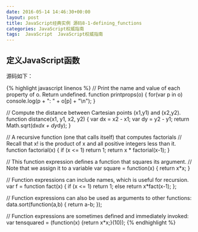 ```yaml
---
date: 2016-05-14 14:46:30+00:00
layout: post
title: JavaScript经典实例 源码8-1-defining_functions
categories: JavaScript权威指南
tags:  JavaScript  JavaScript权威指南
---
```

定义JavaScript函数
----------------

源码如下：

{% highlight javascript linenos %}
// Print the name and value of each property of o.  Return undefined.
function printprops(o) {
    for(var p in o) 
        console.log(p + ": " + o[p] + "\n"); 
}

// Compute the distance between Cartesian points (x1,y1) and (x2,y2).
function distance(x1, y1, x2, y2) {
    var dx = x2 - x1;
    var dy = y2 - y1;
    return Math.sqrt(dx*dx + dy*dy);
}

// A recursive function (one that calls itself) that computes factorials
// Recall that x! is the product of x and all positive integers less than it.
function factorial(x) {
    if (x <= 1) return 1;
    return x * factorial(x-1);
}

// This function expression defines a function that squares its argument.
// Note that we assign it to a variable
var square = function(x) { return x*x; }

// Function expressions can include names, which is useful for recursion.
var f = function fact(x) { if (x <= 1) return 1; else return x*fact(x-1); };

// Function expressions can also be used as arguments to other functions:
data.sort(function(a,b) { return a-b; });

// Function expressions are sometimes defined and immediately invoked:
var tensquared = (function(x) {return x*x;}(10));
{% endhighlight %}
